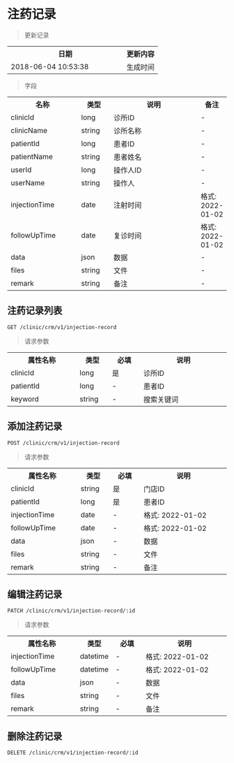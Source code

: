 # 注药记录

> 更新记录

<table>
    <tr>
        <th style="width:250px;">日期</th>
        <th>更新内容</th>
    </tr>
    <tr>
        <td>2018-06-04 10:53:38</td>
        <td>生成时间</td>
    </tr>
</table>

> 字段

<table>
    <tr>
        <th style="width:150px;">名称</th>
        <th style="width:60px;">类型</th>
        <th style="width:200px;">说明</th>
        <th>备注</th>
    </tr>
    <tr>
        <td>clinicId</td>
        <td>long</td>
        <td>诊所ID</td>
        <td>-</td>
    </tr>
    <tr>
        <td>clinicName</td>
        <td>string</td>
        <td>诊所名称</td>
        <td>-</td>
    </tr>
    <tr>
        <td>patientId</td>
        <td>long</td>
        <td>患者ID</td>
        <td>-</td>
    </tr>
    <tr>
        <td>patientName</td>
        <td>string</td>
        <td>患者姓名</td>
        <td>-</td>
    </tr>
    <tr>
        <td>userId</td>
        <td>long</td>
        <td>操作人ID</td>
        <td>-</td>
    </tr>
    <tr>
        <td>userName</td>
        <td>string</td>
        <td>操作人</td>
        <td>-</td>
    </tr>
    <tr>
        <td>injectionTime</td>
        <td>date</td>
        <td>注射时间</td>
        <td>格式: 2022-01-02</td>
    </tr>
    <tr>
        <td>followUpTime</td>
        <td>date</td>
        <td>复诊时间</td>
        <td>格式: 2022-01-02</td>
    </tr>
    <tr>
        <td>data</td>
        <td>json</td>
        <td>数据</td>
        <td>-</td>
    </tr>
    <tr>
        <td>files</td>
        <td>string</td>
        <td>文件</td>
        <td>-</td>
    </tr>
    <tr>
        <td>remark</td>
        <td>string</td>
        <td>备注</td>
        <td>-</td>
    </tr>
</table>

## 注药记录列表

```
GET /clinic/crm/v1/injection-record
```
> 请求参数

<table>
    <tr>
        <th style="width:150px;">属性名称</th>
        <th style="width:60px;">类型</th>
        <th style="width:60px;">必填</th>
        <th style="width:200px;">说明</th>
    </tr>
    <tr>
        <td>clinicId</td>
        <td>long</td>
        <td>是</td>
        <td>诊所ID</td>
    </tr>
    <tr>
        <td>patientId</td>
        <td>long</td>
        <td>-</td>
        <td>患者ID</td>
    </tr>
    <tr>
        <td>keyword</td>
        <td>string</td>
        <td>-</td>
        <td>搜索关键词</td>
    </tr>
</table>

## 添加注药记录

```
POST /clinic/crm/v1/injection-record
```
> 请求参数

<table>
    <tr>
        <th style="width:150px;">属性名称</th>
        <th style="width:60px;">类型</th>
        <th style="width:60px;">必填</th>
        <th style="width:200px;">说明</th>
    </tr>
    <tr>
        <td>clinicId</td>
        <td>string</td>
        <td>是</td>
        <td>门店ID</td>
    </tr>
    <tr>
        <td>patientId</td>
        <td>long</td>
        <td>是</td>
        <td>患者ID</td>
    </tr>
    <tr>
        <td>injectionTime</td>
        <td>date</td>
        <td>-</td>
        <td>格式: 2022-01-02</td>
    </tr>
    <tr>
        <td>followUpTime</td>
        <td>date</td>
        <td>-</td>
        <td>格式: 2022-01-02</td>
    </tr>
    <tr>
        <td>data</td>
        <td>json</td>
        <td>-</td>
        <td>数据</td>
    </tr>
    <tr>
        <td>files</td>
        <td>string</td>
        <td>-</td>
        <td>文件</td>
    </tr>
    <tr>
        <td>remark</td>
        <td>string</td>
        <td>-</td>
        <td>备注</td>
    </tr>
</table>

## 编辑注药记录

```
PATCH /clinic/crm/v1/injection-record/:id
```
> 请求参数

<table>
    <tr>
        <th style="width:150px;">属性名称</th>
        <th style="width:60px;">类型</th>
        <th style="width:60px;">必填</th>
        <th style="width:200px;">说明</th>
    </tr>
    <tr>
        <td>injectionTime</td>
        <td>datetime</td>
        <td>-</td>
        <td>格式: 2022-01-02</td>
    </tr>
    <tr>
        <td>followUpTime</td>
        <td>datetime</td>
        <td>-</td>
        <td>格式: 2022-01-02</td>
    </tr>
    <tr>
        <td>data</td>
        <td>json</td>
        <td>-</td>
        <td>数据</td>
    </tr>
    <tr>
        <td>files</td>
        <td>string</td>
        <td>-</td>
        <td>文件</td>
    </tr>
    <tr>
        <td>remark</td>
        <td>string</td>
        <td>-</td>
        <td>备注</td>
    </tr>
</table>

## 删除注药记录

```
DELETE /clinic/crm/v1/injection-record/:id
```
